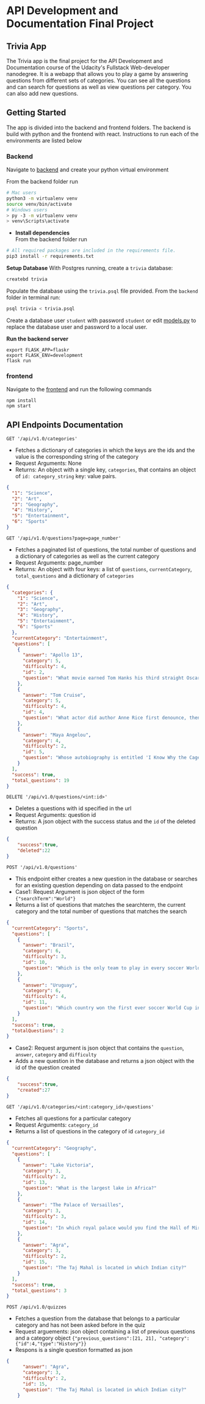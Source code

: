 # API Development and Documentation Final Project

## Trivia App

The Trivia app is the final project for the API Development and Documentation course of the Udacity's Fullstack Web-developer nanodegree. It is a webapp that allows you to play a game by answering questions from different sets of categories. You can see all the questions and can search for questions as well as view questions per category. You can also add new questions. 

## Getting Started
The app is divided into the backend and frontend folders. The backend is build with python and the frontend with react. Instructions to run each of the environments are listed below

### Backend
Navigate to [backend](backend/) and create your python virtual environment

From the backend folder run
```bash
# Mac users
python3 -m virtualenv venv
source venv/bin/activate
# Windows users
> py -3 -m virtualenv venv
> venv\Scripts\activate
```

* **Install dependencies**<br>
From the backend folder run 
```bash
# All required packages are included in the requirements file. 
pip3 install -r requirements.txt
```

**Setup Database**
With Postgres running, create a `trivia` database:

```bash
createbd trivia
```
Populate the database using the `trivia.psql` file provided. From the `backend` folder in terminal run:

```bash
psql trivia < trivia.psql
```
Create a database user `student` with password `student` or edit [models.py](backend/models.py) to replace the database user and password to a local user.

**Run the backend server**
```
export FLASK_APP=flaskr
export FLASK_ENV=development
flask run
```

### frontend
Navigate to the [frontend](frontend/) and run the following commands
```
npm install
npm start
```

## API Endpoints Documentation
`GET '/api/v1.0/categories'`

- Fetches a dictionary of categories in which the keys are the ids and the value is the corresponding string of the category
- Request Arguments: None
- Returns: An object with a single key, `categories`, that contains an object of `id: category_string` key: value pairs.

```json
{
  "1": "Science",
  "2": "Art",
  "3": "Geography",
  "4": "History",
  "5": "Entertainment",
  "6": "Sports"
}
```

`GET '/api/v1.0/questions?page=page_number'`
- Fetches a paginated list of questions, the total number of questions and a dictionary of categories as well as the current category
- Request Arguments: page_number
- Returns: An object with four keys: a list of `questions`, `currentCategory`, `total_questions` and a dictionary of `categories`

```json
{
  "categories": {
    "1": "Science", 
    "2": "Art", 
    "3": "Geography", 
    "4": "History", 
    "5": "Entertainment", 
    "6": "Sports"
  }, 
  "currentCategory": "Entertainment", 
  "questions": [
    {
      "answer": "Apollo 13", 
      "category": 5, 
      "difficulty": 4, 
      "id": 2, 
      "question": "What movie earned Tom Hanks his third straight Oscar nomination, in 1996?"
    }, 
    {
      "answer": "Tom Cruise", 
      "category": 5, 
      "difficulty": 4, 
      "id": 4, 
      "question": "What actor did author Anne Rice first denounce, then praise in the role of her beloved Lestat?"
    }, 
    {
      "answer": "Maya Angelou", 
      "category": 4, 
      "difficulty": 2, 
      "id": 5, 
      "question": "Whose autobiography is entitled 'I Know Why the Caged Bird Sings'?"
    }
  ], 
  "success": true, 
  "total_questions": 19
}
```

`DELETE '/api/v1.0/questions/<int:id>'`
- Deletes a questions with id specified in the url
- Request Arguments: question id
- Returns: A json object with the success status and the `id` of the deleted question

```json
{
    "success":true,
    "deleted":22
}

```

`POST '/api/v1.0/questions'`
- This endpoint either creates a new question in the database or searches for an existing question depending on data passed to the endpoint
- Case1: Request Argument is json object of the form `{"searchTerm":"World"}`
- Returns a list of questions that matches the searchterm, the current category and the total number of questions that matches the search

```json
{
  "currentCategory": "Sports", 
  "questions": [
    {
      "answer": "Brazil", 
      "category": 6, 
      "difficulty": 3, 
      "id": 10, 
      "question": "Which is the only team to play in every soccer World Cup tournament?"
    }, 
    {
      "answer": "Uruguay", 
      "category": 6, 
      "difficulty": 4, 
      "id": 11, 
      "question": "Which country won the first ever soccer World Cup in 1930?"
    }
  ], 
  "success": true, 
  "totalQuestions": 2
}
```

- Case2: Request argument is json object that contains the `question`, `answer`, `category` and `difficulty` 
- Adds a new question in the database and returns a json object with the id of the question created

```json
{
    "success":true,
    "created":27
}
```

`GET '/api/v1.0/categories/<int:category_id>/questions'`
- Fetches all questions for a particular category
- Request Arguments: `category_id`
- Returns a list of questions in the category of id `category_id`

```json
{
  "currentCategory": "Geography", 
  "questions": [
    {
      "answer": "Lake Victoria", 
      "category": 3, 
      "difficulty": 2, 
      "id": 13, 
      "question": "What is the largest lake in Africa?"
    }, 
    {
      "answer": "The Palace of Versailles", 
      "category": 3, 
      "difficulty": 3, 
      "id": 14, 
      "question": "In which royal palace would you find the Hall of Mirrors?"
    }, 
    {
      "answer": "Agra", 
      "category": 3, 
      "difficulty": 2, 
      "id": 15, 
      "question": "The Taj Mahal is located in which Indian city?"
    }
  ], 
  "success": true, 
  "total_questions": 3
}
```

`POST /api/v1.0/quizzes`
- Fetches a question from the database that belongs to a particular category and has not been asked before in the quiz
- Request arguements: json object containing a list of previous questions and a category object `{"previous_questions":[21, 21], "category":{"id":4,"type":"History"}}`
- Respons is a single question formatted as json
```json
{
      "answer": "Agra", 
      "category": 3, 
      "difficulty": 2, 
      "id": 15, 
      "question": "The Taj Mahal is located in which Indian city?"
    }

```


